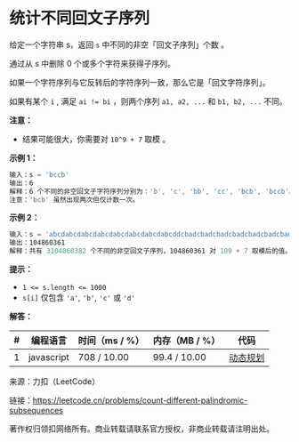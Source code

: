 # 统计不同回文子序列

给定一个字符串 s，返回 `s` 中不同的非空「回文子序列」个数 。

通过从 s 中删除 0 个或多个字符来获得子序列。

如果一个字符序列与它反转后的字符序列一致，那么它是「回文字符序列」。

如果有某个 `i` , 满足 `ai != bi` ，则两个序列 `a1, a2, ...` 和 `b1, b2, ...` 不同。

**注意：**

- 结果可能很大，你需要对 `10^9 + 7` 取模 。

**示例 1：**

``` javascript
输入：s = 'bccb'
输出：6
解释：6 个不同的非空回文子字符序列分别为：'b', 'c', 'bb', 'cc', 'bcb', 'bccb'。
注意：'bcb' 虽然出现两次但仅计数一次。
```

**示例 2：**

``` javascript
输入：s = 'abcdabcdabcdabcdabcdabcdabcdabcddcbadcbadcbadcbadcbadcbadcbadcba'
输出：104860361
解释：共有 3104860382 个不同的非空回文子序列，104860361 对 109 + 7 取模后的值。
```

**提示：**

- `1 <= s.length <= 1000`
- `s[i]` 仅包含 `'a'`, `'b'`, `'c'` 或 `'d'`

**解答：**

**#**|**编程语言**|**时间（ms / %）**|**内存（MB / %）**|**代码**
--|--|--|--|--
1|javascript|708 / 10.00|99.4 / 10.00|[动态规划](./javascript/ac_v1.js)

来源：力扣（LeetCode）

链接：https://leetcode.cn/problems/count-different-palindromic-subsequences

著作权归领扣网络所有。商业转载请联系官方授权，非商业转载请注明出处。
